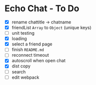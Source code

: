 Echo Chat - To Do
=================

- [x] rename chattitle -> chatname
- [x] friendList `Array` to `Object` (unique keys)
- [ ] unit testing
- [x] loading
- [x] select a friend page
- [ ] finish `README.md`
- [ ] reconnect timeout
- [x] autoscroll when open chat
- [x] dist copy
- [ ] search
- [ ] edit webpack
